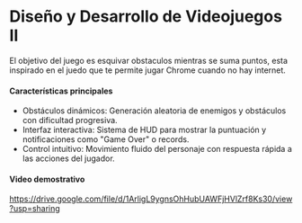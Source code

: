 # Diseño y Desarrollo de Videojuegos II

El objetivo del juego es esquivar obstaculos mientras se suma puntos, esta inspirado en el juedo que te permite jugar Chrome cuando no hay internet.

#### Características principales
* Obstáculos dinámicos: Generación aleatoria de enemigos y obstáculos con dificultad progresiva.
* Interfaz interactiva: Sistema de HUD para mostrar la puntuación y notificaciones como "Game Over" o records.
* Control intuitivo: Movimiento fluido del personaje con respuesta rápida a las acciones del jugador.

#### Video demostrativo
https://drive.google.com/file/d/1ArligL9ygnsOhHubUAWFjHVlZrf8Ks30/view?usp=sharing
